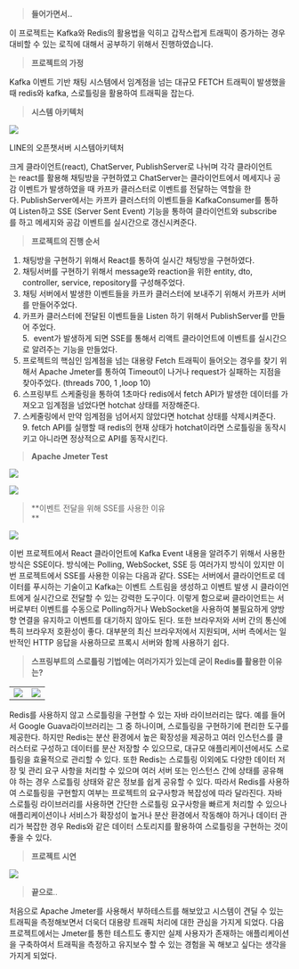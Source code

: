 

> **들어가면서..**

이 프로젝트는 Kafka와 Redis의 활용법을 익히고 갑작스럽게 트래픽이 증가하는 경우 대비할 수 있는 로직에 대해서 공부하기 위해서 진행하였습니다.

> **프로젝트의 가정**

Kafka 이벤트 기반 채팅 시스템에서 임계점을 넘는 대규모 FETCH 트래픽이 발생했을 때 redis와 kafka, 스로틀링을 활용하여 트래픽을 잡는다.

> **시스템 아키텍처**

![](https://blog.kakaocdn.net/dn/nzpg8/btsw7wUoWUO/XQczpU5vnGrXaw0capO641/img.png)

LINE의 오픈챗서버 시스템아키텍처

크게 클라이언트(react), ChatServer, PublishServer로 나뉘며 각각 클라이언트는 react를 활용해 채팅방을 구현하였고 ChatServer는 클라이언트에서 메세지나 공감 이벤트가 발생하였을 때 카프카 클러스터로 이벤트를 전달하는 역할을 한다. PublishServer에서는 카프카 클러스터의 이벤트들을 KafkaConsumer를 통하여 Listen하고 SSE (Server Sent Event) 기능을 통하여 클라이언트와 subscribe를 하고 메세지와 공감 이벤트를 실시간으로 갱신시켜준다.

> **프로젝트의 진행 순서**

  
1. 채팅방을 구현하기 위해서 React를 통하여 실시간 채팅방을 구현하였다.  
2. 채팅서버를 구현하기 위해서 message와 reaction을 위한 entity, dto, controller, service, repository를 구성해주었다.  
3. 채팅 서버에서 발생한 이벤트들을 카프카 클러스터에 보내주기 위해서 카프카 서버를 만들어주었다.  
4. 카프카 클러스터에 전달된 이벤트들을 Listen 하기 위해서 PublishServer를 만들어 주었다.  
5.  event가 발생하게 되면 SSE를 통해서 리액트 클라이언트에 이벤트를 실시간으로 알려주는 기능을 만들었다.  
6. 프로젝트의 핵심인 임계점을 넘는 대용량 Fetch 트래픽이 들어오는 경우를 찾기 위해서 Apache Jmeter를 통하여 Timeout이 나거나 request가 실패하는 지점을 찾아주었다. (threads 700, 1 ,loop 10)  
8. 스프링부트 스케줄링을 통하여 1초마다 redis에서 fetch API가 발생한 데이터를 가져오고 임계점을 넘었다면 hotchat 상태를 저장해준다.  
9. 스케줄링에서 만약 임계점을 넘어서지 않았다면 hotchat 상태를 삭제시켜준다.  
9. fetch API를 실행할 때 redis의 현재 상태가 hotchat이라면 스로틀링을 동작시키고 아니라면 정상적으로 API를 동작시킨다.

> **Apache Jmeter Test**

![](https://blog.kakaocdn.net/dn/bUbHt0/btsw2Ksal6U/pN0PpALSsmm6iVEpOShXgK/img.png)

![](https://blog.kakaocdn.net/dn/bHVfEG/btsxh7TgsZ3/KAZUvWAIBwsvavOpkPQj7K/img.png)

> **이벤트 전달을 위해 SSE를 사용한 이유  
> **

![](https://blog.kakaocdn.net/dn/OL2l1/btsxaMCsp7X/u1DKMrZSEYxg0RkPZhgpg1/img.png)

이번 프로젝트에서 React 클라이언트에 Kafka Event 내용을 알려주기 위해서 사용한 방식은 SSE이다. 방식에는 Polling, WebSocket, SSE 등 여러가지 방식이 있지만 이번 프로젝트에서 SSE를 사용한 이유는 다음과 같다. SSE는 서버에서 클라이언트로 데이터를 푸시하는 기술이고 Kafka는 이벤트 스트림을 생성하고 이벤트 발생 시 클라이언트에게 실시간으로 전달할 수 있는 강력한 도구이다. 이렇게 함으로써 클라이언트는 서버로부터 이벤트를 수동으로 Polling하거나 WebSocket을 사용하여 불필요하게 양방향 연결을 유지하고 이벤트를 대기하지 않아도 된다. 또한 브라우저와 서버 간의 통신에 특히 브라우저 호환성이 좋다. 대부분의 최신 브라우저에서 지원되며, 서버 측에서는 일반적인 HTTP 응답을 사용하므로 프록시 서버와 함께 사용하기 쉽다. 

> **스프링부트의 스로틀링 기법에는 여러가지가 있는데 굳이 Redis를 활용한 이유는?**

|   |   |
|---|---|
|![](https://blog.kakaocdn.net/dn/kCedU/btsxkFa58Fy/ISERtEsKukXK3KiZKlAhp0/img.jpg)|![](https://blog.kakaocdn.net/dn/btofZd/btsw8h3IGXN/i9CnKKpXmYxKcy6qZw4Iq1/img.jpg)|

Redis를 사용하지 않고 스로틀링을 구현할 수 있는 자바 라이브러리는 많다. 예를 들어서 Google Guava라이브러리는 그 중 하나이며, 스로틀링을 구현하기에 편리한 도구를 제공한다. 하지만 Redis는 분산 환경에서 높은 확장성을 제공하고 여러 인스턴스를 클러스터로 구성하고 데이터를 분산 저장할 수 있으므로, 대규모 애플리케이션에서도 스로틀링을 효율적으로 관리할 수 있다. 또한 Redis는 스로틀링 이외에도 다양한 데이터 저장 및 관리 요구 사항을 처리할 수 있으며 여러 서버 또는 인스턴스 간에 상태를 공유해야 하는 경우 스로틀링 상태와 같은 정보를 쉽게 공유할 수 있다. 따라서 Redis를 사용하여 스로틀링을 구현할지 여부는 프로젝트의 요구사항과 복잡성에 따라 달라진다. 자바 스로틀링 라이브러리를 사용하면 간단한 스로틀링 요구사항을 빠르게 처리할 수 있으나 애플리케이션이나 서비스가 확장성이 높거나 분산 환경에서 작동해야 하거나 데이터 관리가 복잡한 경우 Redis와 같은 데이터 스토리지를 활용하여 스로틀링을 구현하는 것이 좋을 수 있다. 

> **프로젝트 시연**

![](https://blog.kakaocdn.net/dn/xXXbr/btsxd0ACBl8/D4J7uv9i0Rr18A2KjKHJk0/img.gif)

> **끝으로**..

처음으로 Apache Jmeter를 사용해서 부하테스트를 해보았고 시스템이 견딜 수 있는 트래픽을 측정해보면서 더욱더 대용량 트래픽 처리에 대한 관심을 가지게 되었다. 다음 프로젝트에서는 Jmeter를 통한 테스트도 좋지만 실제 사용자가 존재하는 애플리케이션을 구축하여서 트래픽을 측정하고 유지보수 할 수 있는 경험을 꼭 해보고 싶다는 생각을 가지게 되었다. 
